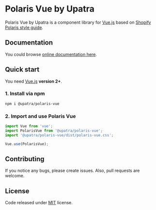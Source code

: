 # Polaris Vue by Upatra

Polaris Vue by Upatra is a component library for [Vue.js](https://vuejs.org/) based on [Shopify Polaris style guide](https://polaris.shopify.com/).

## Documentation

You could browse [online documentation here](https://upatra-polaris-vue.netlify.com/).

## Quick start

You need [Vue.js](https://vuejs.org/) **version 2+**.

### 1. Install via npm

```bash
npm i @upatra/polaris-vue
```

### 2. Import and use Polaris Vue

```javascript
import Vue from 'vue';
import PolarisVue from '@upatra/polaris-vue';
import '@upatra/polaris-vue/dist/polaris-vue.css';

Vue.use(PolarisVue);
```

## Contributing

If you notice any bugs, please create issues. Also, pull requests are welcome.

## License

Code released under [MIT](https://github.com/hgb123/polaris-vue/blob/master/LICENSE) license.
